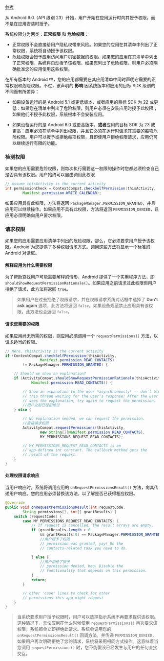 [参考](https://developer.android.com/training/permissions/requesting.html?hl=zh-cn)

从 Android 6.0（API 级别 23）开始，用户开始在应用运行时向其授予权限，而不是在应用安装时授予。

系统权限分为两类：**正常权限** 和 **危险权限**：

- 正常权限不会直接给用户隐私权带来风险。如果您的应用在其清单中列出了正常权限，系统将自动授予该权限。
- 危险权限会授予应用访问用户机密数据的权限。如果您的应用在其清单中列出了正常权限，系统将自动授予该权限。如果您列出了危险权限，则用户必须明确批准您的应用使用这些权限。



在所有版本的 Android 中，您的应用都需要在其应用清单中同时声明它需要的正常权限和危险权限。不过，该声明的 **影响** 因系统版本和应用的目标 SDK 级别的不同而有所差异：

- 如果设备运行的是 Android 5.1 或更低版本，或者应用的目标 SDK 为 22 或更低：如果您在清单中列出了危险权限，则用户必须在安装应用时授予此权限；如果他们不授予此权限，系统根本不会安装应用。


- 如果设备运行的是 Android 6.0 或更高版本，**或者**应用的目标 SDK 为 23 或更高：应用必须在清单中列出权限，并且它必须在运行时请求其需要的每项危险权限。用户可以授予或拒绝每项权限，且即使用户拒绝权限请求，应用仍可以继续运行有限的功能。



### 检测权限

如果您的应用需要危险权限，则每次执行需要这一权限的操作时您都必须检查自己是否具有该权限。用户始终可以自由调用此权限

``` java
// Assume thisActivity is the current activity
int permissionCheck = ContextCompat.checkSelfPermission(thisActivity,
        Manifest.permission.WRITE_CALENDAR);
```

如果应用具有此权限，方法将返回 `PackageManager.PERMISSION_GRANTED`，并且应用可以继续操作。如果应用不具有此权限，方法将返回 `PERMISSION_DENIED`，且应用必须明确向用户要求权限。

### 请求权限

如果您的应用需要应用清单中列出的危险权限，那么，它必须要求用户授予该权限。Android 为您提供了多种权限请求方式。调用这些方法将显示一个标准的 Android 对话框。



#### 解释应用为什么需要权限

为了帮助查找用户可能需要解释的情形，Android 提供了一个实用程序方法，即 `shouldShowRequestPermissionRationale()`。如果应用之前请求过此权限但用户拒绝了请求，此方法将返回 `true`。

> 如果用户在过去拒绝了权限请求，并在权限请求系统对话框中选择了 **Don't ask again** 选项，此方法将返回 `false`。如果设备规范禁止应用具有该权限，此方法也会返回 `false`。



#### 请求您需要的权限

如果应用尚无所需的权限，则应用必须调用一个 `requestPermissions()` 方法，以请求适当的权限。

``` java
// Here, thisActivity is the current activity
if (ContextCompat.checkSelfPermission(thisActivity,
                Manifest.permission.READ_CONTACTS)
        != PackageManager.PERMISSION_GRANTED) {

    // Should we show an explanation?
    if (ActivityCompat.shouldShowRequestPermissionRationale(thisActivity,
            Manifest.permission.READ_CONTACTS)) {

        // Show an expanation to the user *asynchronously* -- don't block
        // this thread waiting for the user's response! After the user
        // sees the explanation, try again to request the permission.
		//用户之前已经拒绝过
    } else {

        // No explanation needed, we can request the permission.
		//直接请求权限
        ActivityCompat.requestPermissions(thisActivity,
                new String[]{Manifest.permission.READ_CONTACTS},
                MY_PERMISSIONS_REQUEST_READ_CONTACTS);

        // MY_PERMISSIONS_REQUEST_READ_CONTACTS is an
        // app-defined int constant. The callback method gets the
        // result of the request.
    }
}
```



#### 处理权限请求响应

当用户响应时，系统将调用应用的 `onRequestPermissionsResult()` 方法，向其传递用户响应。您的应用必须替换该方法，以了解是否已获得相应权限。

``` java
@Override
public void onRequestPermissionsResult(int requestCode,
        String permissions[], int[] grantResults) {
    switch (requestCode) {
        case MY_PERMISSIONS_REQUEST_READ_CONTACTS: {
            // If request is cancelled, the result arrays are empty.
            if (grantResults.length > 0
                && grantResults[0] == PackageManager.PERMISSION_GRANTED) {
				//用户授予了权限
                // permission was granted, yay! Do the
                // contacts-related task you need to do.

            } else {
				//用户拒绝了授予
                // permission denied, boo! Disable the
                // functionality that depends on this permission.
            }
            return;
        }

        // other 'case' lines to check for other
        // permissions this app might request
    }
}
```



>  当系统要求用户授予权限时，用户可以选择指示系统不再要求提供该权限。这种情况下，无论应用在什么时候使用 `requestPermissions()` 再次要求该权限，系统都会立即拒绝此请求。系统会调用您的 `onRequestPermissionsResult()` 回调方法，并传递 `PERMISSION_DENIED`，如果用户再次明确拒绝了您的请求，系统将采用相同方式操作。这意味着当您调用 `requestPermissions()` 时，您不能假设已经发生与用户的任何直接交互。